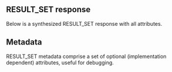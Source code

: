 [comment]: # (title: Response details)

## RESULT_SET response

Below is a synthesized RESULT_SET response with all attributes.

<SchemaDefinition schemaRef="#/components/schemas/ResultSet" />

## Metadata

RESULT_SET metadata comprise a set of optional (implementation dependent) attributes, useful for debugging. 

<SchemaDefinition schemaRef="#/components/schemas/ResultSetMetadata" />
